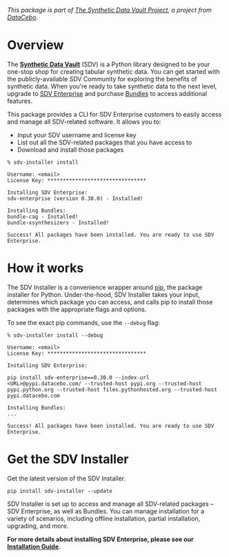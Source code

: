 _This package is part of [The Synthetic Data Vault Project](https://sdv.dev/),
a project from [DataCebo](https://datacebo.com/)._

# Overview

The [**Synthetic Data Vault**](https://docs.sdv.dev/sdv) (SDV) is a Python
library designed to be your one-stop shop for creating tabular synthetic data.
You can get started with the publicly-available SDV Community for exploring the
benefits of synthetic data. When you're ready to take synthetic data to the
next level, upgrade to [SDV Enterprise](https://docs.sdv.dev/sdv/explore/sdv-enterprise)
and purchase [Bundles](https://docs.sdv.dev/sdv/explore/sdv-bundles) to access additional features.

This package provides a CLI for SDV Enterprise customers to easily access and
manage all SDV-related software. It allows you to:

* Input your SDV username and license key
* List out all the SDV-related packages that you have access to
* Download and install those packages

```
% sdv-installer install

Username: <email>
License Key: ********************************

Installing SDV Enterprise:
sdv-enterprise (version 0.30.0) - Installed!

Installing Bundles:
bundle-cag - Installed!
bundle-xsynthesizers - Installed!

Success! All packages have been installed. You are ready to use SDV Enterprise.
```

# How it works

The SDV Installer is a convenience wrapper around
[pip](https://pypi.org/project/pip/), the package installer for Python.
Under-the-hood, SDV Installer takes your input, determines which
package you can access, and calls pip to install those packages with the
appropriate flags and options.

To see the exact pip commands, use the `--debug` flag:

```
% sdv-installer install --debug

Username: <email>
License Key: ********************************

Installing SDV Enterprise:

pip install sdv-enterprise==0.30.0 --index-url <URL>@pypi.datacebo.com/ --trusted-host pypi.org --trusted-host pypi.python.org --trusted-host files.pythonhosted.org --trusted-host pypi.datacebo.com

Installing Bundles:
...

Success! All packages have been installed. You are ready to use SDV Enterprise.
```

# Get the SDV Installer

Get the latest version of the SDV Installer.

```
pip install sdv-installer --update
```

SDV Installer is set up to access and manage all SDV-related packages – SDV
Enterprise, as well as Bundles. You can manage installation for a variety of
scenarios, including offline installation, partial installation, upgrading, and
more.


**For more details about installing SDV Enterprise, please see our
[Installation
Guide](https://docs.sdv.dev/sdv-enterprise/installation/instructions).**
